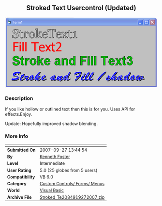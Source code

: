 ﻿<div align="center">

## Stroked Text  Usercontrol \(Updated\)

<img src="PIC20079131525205833.gif">
</div>

### Description

If you like hollow or outlined text then this is for you. Uses API for effects.Enjoy.

Update: Hopefully improved shadow blending.
 
### More Info
 


<span>             |<span>
---                |---
**Submitted On**   |2007-09-27 13:44:54
**By**             |[Kenneth Foster](https://github.com/Planet-Source-Code/PSCIndex/blob/master/ByAuthor/kenneth-foster.md)
**Level**          |Intermediate
**User Rating**    |5.0 (25 globes from 5 users)
**Compatibility**  |VB 6\.0
**Category**       |[Custom Controls/ Forms/  Menus](https://github.com/Planet-Source-Code/PSCIndex/blob/master/ByCategory/custom-controls-forms-menus__1-4.md)
**World**          |[Visual Basic](https://github.com/Planet-Source-Code/PSCIndex/blob/master/ByWorld/visual-basic.md)
**Archive File**   |[Stroked\_Te2084919272007\.zip](https://github.com/Planet-Source-Code/kenneth-foster-stroked-text-usercontrol-updated__1-69323/archive/master.zip)








